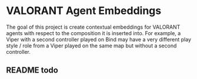 # VALORANT Agent Embeddings

The goal of this project is create contextual embeddings for VALORANT agents with respect to the composition it is inserted into. For example, a Viper with a second controller played on Bind may have a very different play style / role from a Viper played on the same map but without a second controller.

## README todo
